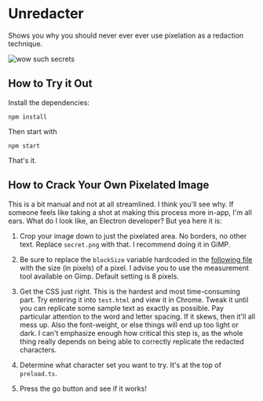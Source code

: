 # Unredacter

Shows you why you should never ever ever use pixelation as a redaction technique.

![wow such secrets](img/wow_such_secrets.gif)

## How to Try it Out

Install the dependencies:

`npm install`

Then start with

`npm start`

That's it.

## How to Crack Your Own Pixelated Image

This is a bit manual and not at all streamlined. I think you'll see why. If someone feels like taking a shot at making this process more in-app, I'm all ears. What do I look like, an Electron developer? But yea here it is:

1) Crop your image down to just the pixelated area. No borders, no other text. Replace `secret.png` with that. I recommend doing it in GiMP.

2) Be sure to replace the `blockSize` variable hardcoded in the [following file](src/main.ts) with the size (in pixels) of a pixel. I advise you to use the measurement tool available on Gimp. Default setting is 8 pixels.

3) Get the CSS just right. This is the hardest and most time-consuming part. Try entering it into `test.html` and view it in Chrome. Tweak it until you can replicate some sample text as exactly as possible. Pay particular attention to the word and letter spacing. If it skews, then it'll all mess up. Also the font-weight, or else things will end up too light or dark. I can't emphasize enough how critical this step is, as the whole thing really depends on being able to correctly replicate the redacted characters.

4) Determine what character set you want to try. It's at the top of `preload.ts`.

5) Press the go button and see if it works!
